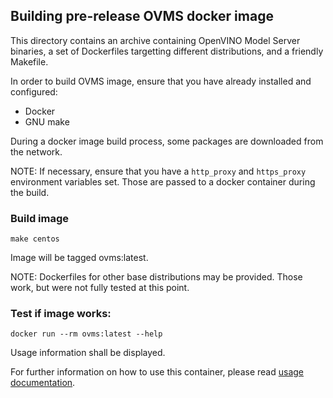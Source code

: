 ## Building pre-release OVMS docker image

This directory contains an archive containing OpenVINO Model Server binaries, a set of Dockerfiles targetting different distributions, and a friendly Makefile.

In order to build OVMS image, ensure that you have already installed and configured:

- Docker
- GNU make

During a docker image build process, some packages are downloaded from the network.

NOTE: If necessary, ensure that you have a `http_proxy` and `https_proxy` environment variables set. Those are passed to a docker container during the build.

### Build image

```
make centos
```

Image will be tagged ovms:latest.

NOTE: Dockerfiles for other base distributions may be provided. Those work, but were not fully tested at this point.

### Test if image works:

```
docker run --rm ovms:latest --help
```

Usage information shall be displayed.

For further information on how to use this container, please read [usage documentation](user-guide/README.md).

